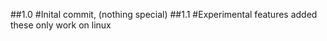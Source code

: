 ##1.0
#Inital commit, (nothing special)
##1.1
#Experimental features added
  these only work on linux 
